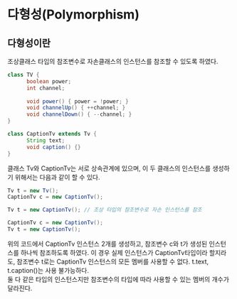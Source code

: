 # 다형성(Polymorphism)
## 다형성이란
조상클래스 타입의 참조변수로 자손클래스의 인스턴스를 참조할 수 있도록 하였다.
```java
class TV {
      boolean power;
      int channel;
      
      void power() { power = !power; }
      void channelUp() { ++channel; }
      void channelDown() { --channel; }
}

class CaptionTv extends Tv {
      String text;
      void caption() {}
}
```
클래스 Tv와 CaptionTv는 서로 상속관계에 있으며, 이 두 클래스의 인스턴스를 생성하기 위해서는 다음과 같이 할 수 있다.
```java
Tv t = new Tv();
CaptionTv c = new CaptionTv();

Tv t = new CaptionTv(); // 조상 타입의 참조변수로 자손 인스턴스를 참조
```

```java
CaptionTv c = new CaptionTv();
Tv t = new CaptionTv();
```
위의 코드에서 CaptionTv 인스턴스 2개를 생성하고, 참조변수 c와 t가 생성된 인스턴스를 하나씩 참조하도록 하였다.
이 경우 실제 인스턴스가 CaptionTv타입이라 할지라도, 참조변수 t로는 CaptionTv 인스턴스의 모든 멤버를 사용할 수 없다.
t.text, t.caption()는 사용 불가능하다.   
둘 다 같은 타입의 인스턴스지만 참조변수의 타입에 따라 사용할 수 있는 멤버의 개수가 달라진다.






















